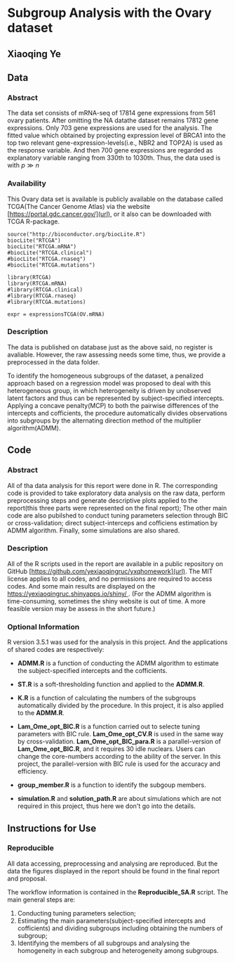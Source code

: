 # Subgroup Analysis with the Ovary dataset
## Xiaoqing Ye

## Data
### Abstract
The data set consists of mRNA-seq of 17814 gene expressions from 561 ovary patients. After omitting the NA datathe dataset remains 17812 gene expressions. Only 703 gene expressions are used for the analysis. The fitted value which obtained by projecting expression level of BRCA1 into the top two relevant gene-expression-levels(i.e., NBR2 and TOP2A) is used as the response variable. And then 700 gene expressions are regarded as explanatory variable ranging from 330th to 1030th. Thus, the data used is with $p\gg n$

### Availability
This Ovary data set is available is publicly available on the database called TCGA(The Cancer Genome Atlas) via the website [https://portal.gdc.cancer.gov/](url), or it also can be downloaded with TCGA R-package.
```{R, eval=F}
source("http://bioconductor.org/biocLite.R")
biocLite("RTCGA")
biocLite("RTCGA.mRNA")
#biocLite("RTCGA.clinical")
#biocLite("RTCGA.rnaseq")
#biocLite("RTCGA.mutations")

library(RTCGA)
library(RTCGA.mRNA)
#library(RTCGA.clinical)
#library(RTCGA.rnaseq)
#library(RTCGA.mutations)

expr = expressionsTCGA(OV.mRNA) 
```


### Description
The data is published on database just as the above said, no register is avaliable. However, the raw assessing needs some time, thus, we provide a preprocessed in the data folder.

To identify the homogeneous subgroups of the dataset, a penalized approach based on a regression model was proposed to deal with this heterogeneous group, in which heterogeneity is driven by unobserved latent factors and thus can be represented by subject-specified intercepts. Applying a concave penalty(MCP) to both the pairwise differences of the intercepts and cofficients, the procedure automatically divides observations into subgroups by the alternating direction method of the multiplier algorithm(ADMM).

## Code
### Abstract
All of tha data analysis for this report were done in R. The corresponding code is provided to take exploratory data analysis on the raw data, perform preprocessing steps and generate descriptive plots applied to the report(this three parts were represented on the final report); The other main code are also pubilshed to conduct tuning parameters selection through BIC or cross-validation; direct subject-interceps and cofficiens estimation by ADMM algorithm. Finally, some simulations are also shared.

### Description
All of the R scripts used in the report are available in a public repository on GitHub [https://github.com/yexiaoqingruc/yxqhomework](url). The MIT license applies to all codes, and no permissions are required to access codes. And some main results are displayed on the [https://yexiaoqingruc.shinyapps.io/shiny/ ](url). (For the ADMM algorithm is time-consuming, sometimes the shiny website is out of time. A more feasible version may be assess in the short future.)

### Optional Information

R version 3.5.1 was used for the analysis in this project. And the applications of shared codes are respectively: 

- **ADMM.R** is a function of conducting the ADMM algorithm to estimate the subject-specified intercepts and the cofficients. 

- **ST.R** is a soft-thresholding function and applied to the **ADMM.R**.

- **K.R** is a function of calculating the numbers of the subgroups automatically divided by the procedure. In this project, it is also applied to the **ADMM.R**.

- **Lam_Ome_opt_BIC.R** is a function carried out to selecte tuning parameters with BIC rule. **Lam_Ome_opt_CV.R** is used in the same way by cross-validation. **Lam_Ome_opt_BIC_para.R** is a parallel-version of **Lam_Ome_opt_BIC.R**, and it requires 30 idle nuclears. Users can change the core-numbers according to the ability of the server. In this project, the parallel-version with BIC rule is used for the accuracy and efficiency.

- **group_member.R** is a function to identify the subgoup members.

- **simulation.R** and **solution_path.R** are about simulations which are not required in this project, thus here we don't go into the details.

## Instructions for Use
### Reproducible
All data accessing, preprocessing and analysing are reproduced. But the data the figures displayed in the report should be found in the final report and proposal.

The workflow information is contained in the **Reproducible_SA.R** script. The main general steps are:

1. Conducting tuning parameters selection;
2. Estimating the main parameters(subject-specified intercepts and cofficients) and dividing subgroups including obtaining the numbers of subgroup;
3. Identifying the members of all subgroups and analysing the homogeneity in each subgroup and heterogeneity among subgroups.
